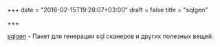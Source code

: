 +++
date = "2016-02-15T19:28:07+03:00"
draft = false
title = "sqlgen"

+++

<p><a href="https://github.com/drone/sqlgen">sqlgen</a>&nbsp;- Пакет для генерации sql сканеров и других полезных вещей.</p>

